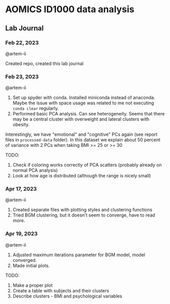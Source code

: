 # AOMICS ID1000 data analysis
## Lab Journal 

### Feb 22, 2023
@artem-ii

Created repo, created this lab journal


### Feb 23, 2023
@artem-ii

1. Set up spyder with conda. Installed miniconda instead of anaconda. Maybe the issue with space usage was related to me not executing `conda clear` regularly.
2. Performed basic PCA analysis. Can see heterogeneity. Seems that there may be a central cluster with overweight and lateral clusters with obesity.

Interestingly, we have "emotional" and "cognitive" PCs again (see report files in `processed-data` folder). In this dataset we explain about 50 percent of variance with 2 PCs when taking BMI >= 25 or >= 30

TODO:
1. Check if coloring works correctly of PCA scatters (probably already on normal PCA analysis)
2. Look at how age is distributed (although the range is nicely small)

### Apr 17, 2023
@artem-ii

1. Created separate files with plotting styles and clustering functions
2. Tried BGM clustering, but it doesn't seem to converge, have to read more.

### Apr 19, 2023
@artem-ii

1. Adjusted maximum iterations parameter for BGM model, model converged.
2. Made initial plots.

TODO:
1. Make a proper plot
2. Create a table with subjects and their clusters
3. Describe clusters - BMI and psychological variables